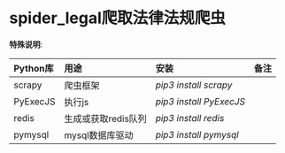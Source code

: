 # spider_legal爬取法律法规爬虫

**特殊说明**:

| Python库 | 用途 | 安装 | 备注 |
|:-------|:-------------|:----------|:----------|
| scrapy | 爬虫框架 | *pip3 install scrapy* | |
| PyExecJS  | 执行js | *pip3 install PyExecJS* |  |
| redis  | 生成或获取redis队列 | *pip3 install redis* |  |
| pymysql  | mysql数据库驱动 | *pip3 install pymysql* |  |
